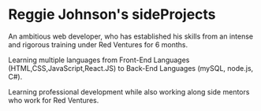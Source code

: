 # Reggie Johnson's sideProjects

An ambitious web developer, who has established his skills from an intense and rigorous training under Red Ventures for 6 months. 

Learning multiple languages from Front-End Languages (HTML,CSS,JavaScript,React.JS) to Back-End Languages (mySQL, node.js, C#). 

Learning professional development while also working along side mentors who work for Red Ventures.
